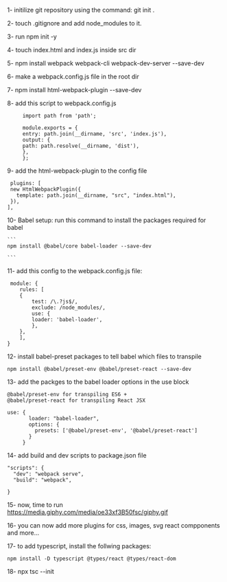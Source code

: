 1- initilize git repository using the command:
git init .

2- touch .gitignore and add node_modules to it.

3- run npm init -y

4- touch index.html and index.js inside src dir

5- npm install webpack webpack-cli webpack-dev-server --save-dev

6- make a webpack.config.js file in the root dir

7- npm install html-webpack-plugin --save-dev

8- add this script to webpack.config.js

```
     import path from 'path';

     module.exports = {
     entry: path.join(__dirname, 'src', 'index.js'),
     output: {
     path: path.resolve(__dirname, 'dist'),
     },
     };

```

9- add the html-webpack-plugin to the config file

```
 plugins: [
 new HtmlWebpackPlugin({
   template: path.join(__dirname, "src", "index.html"),
 }),
],
```

10- Babel setup:
run this command to install the packages required for babel

    ```
    npm install @babel/core babel-loader --save-dev

    ```

11- add this config to the webpack.config.js file:

     module: {
        rules: [
        {
            test: /\.?js$/,
            exclude: /node_modules/,
            use: {
            loader: 'babel-loader',
            },
        },
        ],
    }

12- install babel-preset packages to tell babel which files to transpile

```
npm install @babel/preset-env @babel/preset-react --save-dev
```

13- add the packges to the babel loader options in the use block

    @babel/preset-env for transpiling ES6 +
    @babel/preset-react for transpiling React JSX

```
use: {
       loader: "babel-loader",
       options: {
         presets: ['@babel/preset-env', '@babel/preset-react']
       }
     }
```

14- add build and dev scripts to package.json file

```
"scripts": {
  "dev": "webpack serve",
  "build": "webpack",

}
```

15- now, time to run
https://media.giphy.com/media/oe33xf3B50fsc/giphy.gif

16- you can now add more plugins for css, images, svg react compponents and more...

17- to add typescript, install the follwing packages:

```
npm install -D typescript @types/react @types/react-dom
```

18- npx tsc --init
